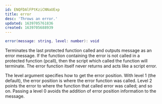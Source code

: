 ```yaml
---
id: ENQFDAlFPtKziCNNaUExp
title: error
desc: 'Throws an error.'
updated: 1639705761836
created: 1639705688939
---
```

```Lua
error(message: string, level: number): void
```
Terminates the last protected function called and outputs message as an error message. If the function containing the error is not called in a protected function (pcall), then the script which called the function will terminate. The error function itself never returns and acts like a script error.

The level argument specifies how to get the error position. With level 1 (the default), the error position is where the error function was called. Level 2 points the error to where the function that called error was called; and so on. Passing a level 0 avoids the addition of error position information to the message.